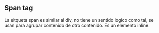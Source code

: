 ## Span tag 

La eitqueta span es similar al div, no tiene un sentido logico como tal, se usan para agrupar contenido de otro contenido. Es un elemento inline.
